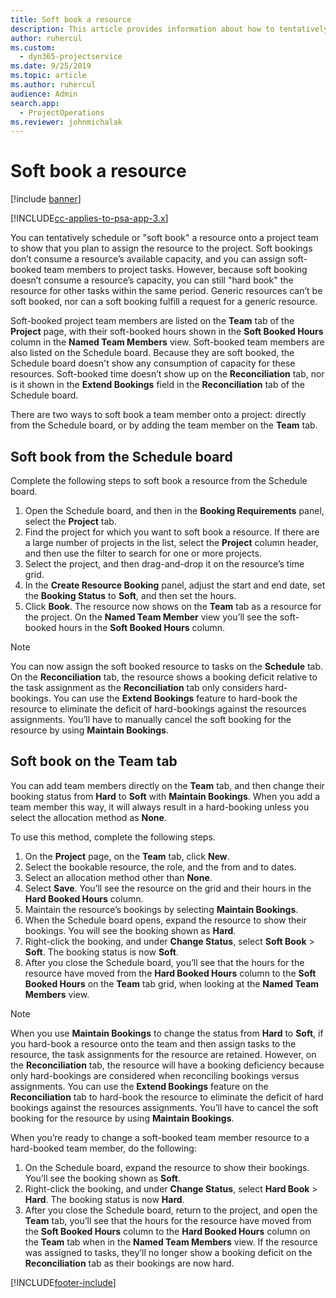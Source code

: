 ```yaml
---
title: Soft book a resource
description: This article provides information about how to tentatively schedule or soft book project team members.
author: ruhercul
ms.custom: 
  - dyn365-projectservice
ms.date: 9/25/2019
ms.topic: article
ms.author: ruhercul
audience: Admin
search.app: 
  - ProjectOperations
ms.reviewer: johnmichalak
---
```


# Soft book a resource

[!include [banner](../includes/psa-now-project-operations.md)]

[!INCLUDE[cc-applies-to-psa-app-3.x](../includes/cc-applies-to-psa-app-3x.md)]

You can tentatively schedule or "soft book" a resource onto a project team to show that you plan to assign the resource to the project. Soft bookings don’t consume a resource’s available capacity, and you can assign soft-booked team members to project tasks. However, because soft booking doesn’t consume a resource’s capacity, you can still "hard book" the resource for other tasks within the same period. Generic resources can’t be soft booked, nor can a soft booking fulfill a request for a generic resource.

Soft-booked project team members are listed on the **Team** tab of the **Project** page, with their soft-booked hours shown in the **Soft Booked Hours** column in the **Named Team Members** view. Soft-booked team members are also listed on the Schedule board. Because they are soft booked, the Schedule board doesn't show any consumption of capacity for these resources. Soft-booked time doesn’t show up on the **Reconciliation** tab, nor is it shown in the **Extend Bookings** field in the **Reconciliation** tab of the Schedule board. 

There are two ways to soft book a team member onto a project: directly from the Schedule board, or by adding the team member on the **Team** tab. 

## Soft book from the Schedule board
Complete the following steps to soft book a resource from the Schedule board. 

1. Open the Schedule board, and then in the **Booking Requirements** panel, select the **Project** tab.
2. Find the project for which you want to soft book a resource. If there are a large number of projects in the list, select the **Project** column header, and then use the filter to search for one or more projects.
3. Select the project, and then drag-and-drop it on the resource’s time grid.
5. In the **Create Resource Booking** panel, adjust the start and end date, set the **Booking Status** to **Soft**, and then set the hours. 
6. Click **Book**. The resource now shows on the **Team** tab as a resource for the project. On the **Named Team Member** view you’ll see the soft-booked hours in the **Soft Booked Hours** column.

> [!NOTE]
> You can now assign the soft booked resource to tasks on the **Schedule** tab. On the **Reconciliation** tab, the resource shows a booking deficit relative to the task assignment as the **Reconciliation** tab only considers hard-bookings. You can use the **Extend Bookings** feature to hard-book the resource to eliminate the deficit of hard-bookings against the resources assignments. You’ll have to manually cancel the soft booking for the resource by using **Maintain Bookings**.

## Soft book on the Team tab

You can add team members directly on the **Team** tab, and then change their booking status from **Hard** to **Soft** with **Maintain Bookings**. When you add a team member this way, it will always result in a hard-booking unless you select the allocation method as **None**.

To use this method, complete the following steps.

1. On the **Project** page, on the **Team** tab, click **New**.
2. Select the bookable resource, the role, and the from and to dates.
3. Select an allocation method other than **None**.
4. Select **Save**. You’ll see the resource on the grid and their hours in the **Hard Booked Hours** column.
5. Maintain the resource’s bookings by selecting **Maintain Bookings**.
6. When the Schedule board opens, expand the resource to show their bookings. You will see the booking shown as **Hard**.
7. Right-click the booking, and under **Change Status**, select **Soft Book** \> **Soft**. The booking status is now **Soft**.
8. After you close the Schedule board, you’ll see that the hours for the resource have moved from the **Hard Booked Hours** column to the **Soft Booked Hours** on the **Team** tab grid, when looking at the **Named Team Members** view.

> [!NOTE]
> When you use **Maintain Bookings** to change the status from **Hard** to **Soft**, if you hard-book a resource onto the team and then assign tasks to the resource, the task assignments for the resource are retained. However, on the **Reconciliation** tab, the resource will have a booking deficiency because only hard-bookings are considered when reconciling bookings versus assignments. You can use the **Extend Bookings** feature on the **Reconciliation** tab to hard-book the resource to eliminate the deficit of hard bookings against the resources assignments. You’ll have to cancel the soft booking for the resource by using **Maintain Bookings**.

When you’re ready to change a soft-booked team member resource to a hard-booked team member, do the following:

1. On the Schedule board, expand the resource to show their bookings. You’ll see the booking shown as **Soft**.
2. Right-click the booking, and under **Change Status**, select **Hard Book** \> **Hard**. The booking status is now **Hard**.
3. After you close the Schedule board, return to the project, and open the **Team** tab, you’ll see that the hours for the resource have moved from the **Soft Booked Hours** column to the **Hard Booked Hours** column on the **Team** tab when in the **Named Team Members** view. If the resource was assigned to tasks, they’ll no longer show a booking deficit on the **Reconciliation** tab as their bookings are now hard.



[!INCLUDE[footer-include](../includes/footer-banner.md)]
